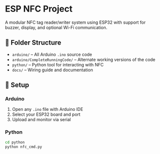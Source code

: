 # ESP NFC Project

A modular NFC tag reader/writer system using ESP32 with support for buzzer, display, and optional Wi-Fi communication.

## 📁 Folder Structure

- `arduino/` – All Arduino `.ino` source code
- `arduino/CompleteRunningCode/` – Alternate working versions of the code
- `python/` – Python tool for interacting with NFC
- `docs/` – Wiring guide and documentation

## 🔧 Setup

### Arduino
1. Open any `.ino` file with Arduino IDE
2. Select your ESP32 board and port
3. Upload and monitor via serial

### Python
```bash
cd python
python nfc_cmd.py
